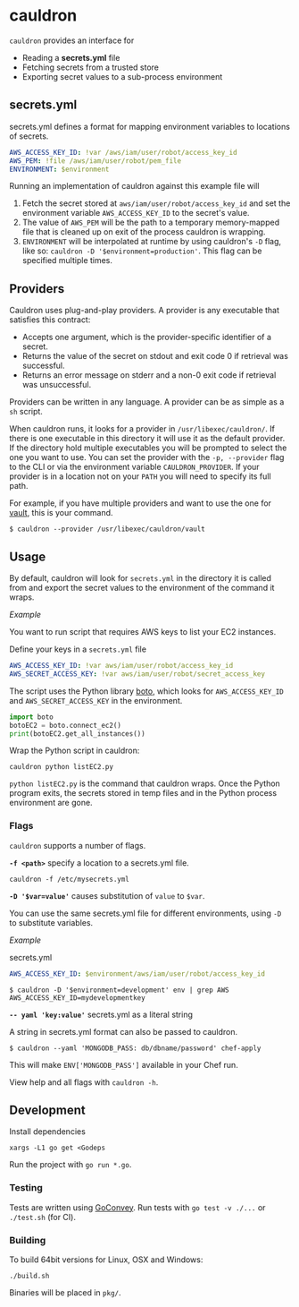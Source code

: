 # cauldron

`cauldron` provides an interface for

* Reading a **secrets.yml** file
* Fetching secrets from a trusted store
* Exporting secret values to a sub-process environment

## secrets.yml

secrets.yml defines a format for mapping environment variables to locations of
secrets.

```yml
AWS_ACCESS_KEY_ID: !var /aws/iam/user/robot/access_key_id
AWS_PEM: !file /aws/iam/user/robot/pem_file
ENVIRONMENT: $environment
```

Running an implementation of cauldron against this example file will

1. Fetch the secret stored at `aws/iam/user/robot/access_key_id` and set the environment variable `AWS_ACCESS_KEY_ID` to the secret's value.
2. The value of `AWS_PEM` will be the path to a temporary memory-mapped file that is cleaned up on exit of the process cauldron is wrapping.
3. `ENVIRONMENT` will be interpolated at runtime by using cauldron's `-D` flag, like so: `cauldron -D '$environment=production'`. This flag can be specified multiple times.

## Providers

Cauldron uses plug-and-play providers. A provider is any executable that satisfies this contract:

* Accepts one argument, which is the provider-specific identifier of a secret.
* Returns the value of the secret on stdout and exit code 0 if retrieval was successful.
* Returns an error message on stderr and a non-0 exit code if retrieval was unsuccessful.

Providers can be written in any language. A provider can be as simple as a `sh` script.

When cauldron runs, it looks for a provider in `/usr/libexec/cauldron/`. If there is one executable
in this directory it will use it as the default provider. If the directory hold multiple executables
you will be prompted to select the one you want to use. You can set the provider with the `-p, --provider`
flag to the CLI or via the environment variable `CAULDRON_PROVIDER`. If your provider is in a location
not on your `PATH` you will need to specify its full path.

For example, if you have multiple providers and want to use the one for [vault](https://vaultproject.io/), this is your command.

```sh-session
$ cauldron --provider /usr/libexec/cauldron/vault
```

## Usage

By default, cauldron will look for `secrets.yml` in the directory it is
called from and export the secret values to the environment of the command it wraps.

*Example*

You want to run script that requires AWS keys to list your EC2 instances.

Define your keys in a `secrets.yml` file

```yml
AWS_ACCESS_KEY_ID: !var aws/iam/user/robot/access_key_id
AWS_SECRET_ACCESS_KEY: !var aws/iam/user/robot/secret_access_key
```

The script uses the Python library [boto](https://pypi.python.org/pypi/boto), which looks for `AWS_ACCESS_KEY_ID`
and `AWS_SECRET_ACCESS_KEY` in the environment.

```python
import boto
botoEC2 = boto.connect_ec2()
print(botoEC2.get_all_instances())
```

Wrap the Python script in cauldron:

```
cauldron python listEC2.py
```

`python listEC2.py` is the command that cauldron wraps. Once the Python program exits,
the secrets stored in temp files and in the Python process environment are gone.

### Flags

`cauldron` supports a number of flags.

**`-f <path>`** specify a location to a secrets.yml file.

```
cauldron -f /etc/mysecrets.yml
```

**`-D '$var=value'`** causes substitution of `value` to `$var`.

You can use the same secrets.yml file for different environments, using `-D` to
substitute variables.

*Example*

secrets.yml
```yml
AWS_ACCESS_KEY_ID: $environment/aws/iam/user/robot/access_key_id
```

```sh-session
$ cauldron -D '$environment=development' env | grep AWS
AWS_ACCESS_KEY_ID=mydevelopmentkey
```

**`-- yaml 'key:value'`** secrets.yml as a literal string

A string in secrets.yml format can also be passed to cauldron.

```sh-session
$ cauldron --yaml 'MONGODB_PASS: db/dbname/password' chef-apply
```

This will make `ENV['MONGODB_PASS']` available in your Chef run.

View help and all flags with `cauldron -h`.

## Development

Install dependencies

```
xargs -L1 go get <Godeps
```

Run the project with `go run *.go`.

### Testing

Tests are written using [GoConvey](http://goconvey.co/).
Run tests with `go test -v ./...` or `./test.sh` (for CI).

### Building

To build 64bit versions for Linux, OSX and Windows:

```
./build.sh
```

Binaries will be placed in `pkg/`.
